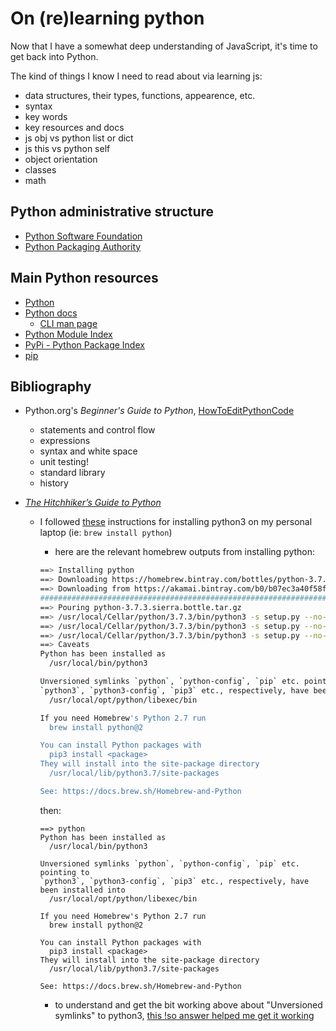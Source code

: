 # On (re)learning python

Now that I have a somewhat deep understanding of JavaScript, it's time to get back into Python.

The kind of things I know I need to read about via learning js:

- data structures, their types, functions, appearence, etc.
- syntax
- key words
- key resources and docs
- js obj vs python list or dict
- js this vs python self
- object orientation
- classes
- math

## Python administrative structure

- [Python Software Foundation](https://www.python.org/psf-landing/)
- [Python Packaging Authority](https://www.pypa.io)

## Main Python resources

- [Python](https://www.python.org/)
- [Python docs](https://docs.python.org/3/)
  - [CLI man page](https://docs.python.org/3.7/using/cmdline.html)
- [Python Module Index](https://docs.python.org/3.7/py-modindex.html)
- [PyPi - Python Package Index](https://pypi.org/)
- [pip](https://pip.pypa.io/en/stable/)

## Bibliography

- Python.org's _Beginner's Guide to Python_, [HowToEditPythonCode](https://wiki.python.org/moin/HowToEditPythonCode)

  - statements and control flow
  - expressions
  - syntax and white space
  - unit testing!
  - standard library
  - history

- [_The Hitchhiker’s Guide to Python_](https://docs.python-guide.org/)

  - I followed [these](https://docs.python-guide.org/starting/install3/osx/#install3-osx) instructions for installing python3 on my personal laptop (ie: `brew install python`)

    - here are the relevant homebrew outputs from installing python:

    ```bash
    ==> Installing python
    ==> Downloading https://homebrew.bintray.com/bottles/python-3.7.3.sierra.bottle.tar.gzj
    ==> Downloading from https://akamai.bintray.com/b0/b07ec3a40f58fa317e1bb937992dc0dca7d60812c60de99bde14fbadb6c27cc5?_
    ######################################################################## 100.0%
    ==> Pouring python-3.7.3.sierra.bottle.tar.gz
    ==> /usr/local/Cellar/python/3.7.3/bin/python3 -s setup.py --no-user-cfg install --force --verbose --install-scripts=
    ==> /usr/local/Cellar/python/3.7.3/bin/python3 -s setup.py --no-user-cfg install --force --verbose --install-scripts=
    ==> /usr/local/Cellar/python/3.7.3/bin/python3 -s setup.py --no-user-cfg install --force --verbose --install-scripts=
    ==> Caveats
    Python has been installed as
      /usr/local/bin/python3

    Unversioned symlinks `python`, `python-config`, `pip` etc. pointing to
    `python3`, `python3-config`, `pip3` etc., respectively, have been installed into
      /usr/local/opt/python/libexec/bin

    If you need Homebrew's Python 2.7 run
      brew install python@2

    You can install Python packages with
      pip3 install <package>
    They will install into the site-package directory
      /usr/local/lib/python3.7/site-packages

    See: https://docs.brew.sh/Homebrew-and-Python
    ```

    then:

    ```
    ==> python
    Python has been installed as
      /usr/local/bin/python3

    Unversioned symlinks `python`, `python-config`, `pip` etc. pointing to
    `python3`, `python3-config`, `pip3` etc., respectively, have been installed into
      /usr/local/opt/python/libexec/bin

    If you need Homebrew's Python 2.7 run
      brew install python@2

    You can install Python packages with
      pip3 install <package>
    They will install into the site-package directory
      /usr/local/lib/python3.7/site-packages

    See: https://docs.brew.sh/Homebrew-and-Python
    ```

    - to understand and get the bit working above about "Unversioned symlinks" to python3, [this !so answer helped me get it working](https://stackoverflow.com/a/51912712/2145103)
